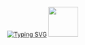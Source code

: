 [![Typing SVG](https://readme-typing-svg.demolab.com?font=Fira+Code&pause=1000&color=D32F2F&vCenter=true&width=310&height=35&lines=Hi+there%2C+my+name's+Atila)](https://git.io/typing-svg)
<img src="https://media.giphy.com/media/JK0zT66XpywFB7ckYL/giphy.gif" width="70">